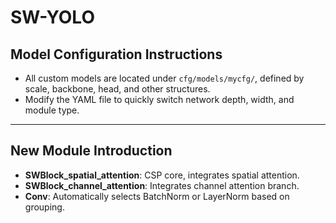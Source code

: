 # SW-YOLO

## Model Configuration Instructions

- All custom models are located under `cfg/models/mycfg/`, defined by scale, backbone, head, and other structures.
- Modify the YAML file to quickly switch network depth, width, and module type.

---

## New Module Introduction

- **SWBlock_spatial_attention**: CSP core, integrates spatial attention.
- **SWBlock_channel_attention**: Integrates channel attention branch.
- **Conv**: Automatically selects BatchNorm or LayerNorm based on grouping.
